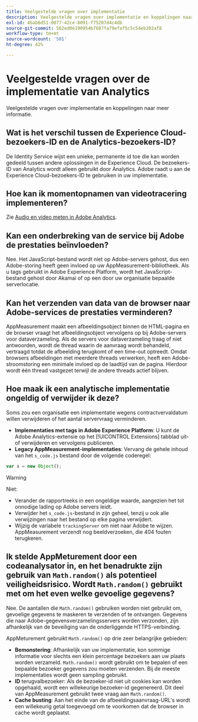 ```yaml
---
title: Veelgestelde vragen over implementatie
description: Veelgestelde vragen over implementatie en koppelingen naar meer informatie.
exl-id: 4bab6d51-0077-42ce-8091-f75207d4c4db
source-git-commit: 562ed0e190954b7687fa79efaf5c5c54eb202af8
workflow-type: tm+mt
source-wordcount: '501'
ht-degree: 42%

---
```


# Veelgestelde vragen over de implementatie van Analytics

Veelgestelde vragen over implementatie en koppelingen naar meer informatie.

## Wat is het verschil tussen de Experience Cloud-bezoekers-ID en de Analytics-bezoekers-ID?

De Identity Service wijst een unieke, permanente id toe die kan worden gedeeld tussen andere oplossingen in de Experience Cloud. De bezoekers-ID van Analytics wordt alleen gebruikt door Analytics. Adobe raadt u aan de Experience Cloud-bezoekers-ID te gebruiken in uw implementatie.

## Hoe kan ik momentopnamen van videotracering implementeren?

Zie [Audio en video meten in Adobe Analytics](https://experienceleague.adobe.com/docs/media-analytics/using/media-overview.html).

## Kan een onderbreking van de service bij Adobe de prestaties beïnvloeden?

Nee. Het JavaScript-bestand wordt niet op Adobe-servers gehost, dus een Adobe-storing heeft geen invloed op uw AppMeasurement-bibliotheek. Als u tags gebruikt in Adobe Experience Platform, wordt het JavaScript-bestand gehost door Akamai of op een door uw organisatie bepaalde serverlocatie.

## Kan het verzenden van data van de browser naar Adobe-services de prestaties verminderen?

AppMeasurement maakt een afbeeldingsobject binnen de HTML-pagina en de browser vraagt het afbeeldingsobject vervolgens op bij Adobe-servers voor dataverzameling. Als de servers voor dataverzameling traag of niet antwoorden, wordt de thread waarin de aanvraag wordt behandeld, vertraagd totdat de afbeelding terugkomt of een time-out optreedt. Omdat browsers afbeeldingen met meerdere threads verwerken, heeft een Adobe-stroomstoring een minimale invloed op de laadtijd van de pagina. Hierdoor wordt één thread vastgezet terwijl de andere threads actief blijven.

## Hoe maak ik een analytische implementatie ongeldig of verwijder ik deze?

Soms zou een organisatie een implementatie wegens contractvervaldatum willen verwijderen of het aantal servervraag verminderen.

* **Implementaties met tags in Adobe Experience Platform**: U kunt de Adobe Analytics-extensie op het  [!UICONTROL Extensions] tabblad uit- of verwijderen en vervolgens publiceren.
* **Legacy AppMeasurement-implementaties**: Vervang de gehele inhoud van het  `s_code.js` bestand door de volgende coderegel:

```js
var s = new Object();
```

>[!WARNING]
>
>Niet:
>
>* Verander de rapportreeks in een ongeldige waarde, aangezien het tot onnodige lading op Adobe servers leidt.
>* Verwijder het `s_code.js`-bestand in zijn geheel, tenzij u ook alle verwijzingen naar het bestand op elke pagina verwijdert.
>* Wijzig de variabele `trackingServer` om niet naar Adobe te wijzen. AppMeasurement verzendt nog beeldverzoeken, die 404 fouten terugkeren.


## Ik stelde AppMeturement door een codeanalysator in, en het benadrukte zijn gebruik van `Math.random()` als potentieel veiligheidsrisico. Wordt `Math.random()` gebruikt met om het even welke gevoelige gegevens?

Nee. De aantallen die `Math.random()` gebruiken worden niet gebruikt om, gevoelige gegevens te maskeren te verzenden of te ontvangen. Gegevens die naar Adobe-gegevensverzamelingsservers worden verzonden, zijn afhankelijk van de beveiliging van de onderliggende HTTPS-verbinding. <!-- AN-173590 -->

AppMeturement gebruikt `Math.random()` op drie zeer belangrijke gebieden:

* **Bemonstering**: Afhankelijk van uw implementatie, kon sommige informatie voor slechts een klein percentage bezoekers aan uw plaats worden verzameld. `Math.random()` wordt gebruikt om te bepalen of een bepaalde bezoeker gegevens zou moeten verzenden. Bij de meeste implementaties wordt geen sampling gebruikt.
* **ID** terugvalbezoeker: Als de bezoeker-id niet uit cookies kan worden opgehaald, wordt een willekeurige bezoeker-id gegenereerd. Dit deel van AppMeasurement gebruikt twee vraag aan `Math.random()`.
* **Cache busting**: Aan het einde van de afbeeldingsaanvraag-URL&#39;s wordt een willekeurig getal toegevoegd om te voorkomen dat de browser in cache wordt geplaatst.
